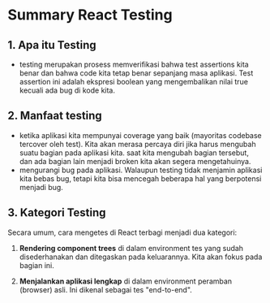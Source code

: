 # Summary React Testing

## 1. Apa itu Testing
- testing merupakan prosess memverifikasi bahwa test assertions kita benar dan bahwa code kita tetap benar sepanjang masa aplikasi. Test assertion ini adalah ekspresi boolean yang mengembalikan nilai true kecuali ada bug di kode kita.

## 2. Manfaat testing
- ketika aplikasi kita mempunyai coverage yang baik (mayoritas codebase tercover oleh test). Kita akan merasa percaya diri jika harus mengubah suatu bagian pada aplikasi kita. saat kita mengubah bagian tersebut, dan ada bagian lain menjadi broken kita akan segera mengetahuinya.
- mengurangi bug pada aplikasi. Walaupun testing tidak menjamin aplikasi kita bebas bug, tetapi kita bisa mencegah beberapa hal yang berpotensi menjadi bug.


## 3. Kategori Testing

Secara umum, cara mengetes di React terbagi menjadi dua kategori:

1. **Rendering component trees** di dalam environment tes yang sudah disederhanakan dan ditegaskan pada keluarannya. Kita akan fokus pada bagian ini.

2. **Menjalankan aplikasi lengkap** di dalam environment peramban (browser) asli. Ini dikenal sebagai tes "end-to-end".

